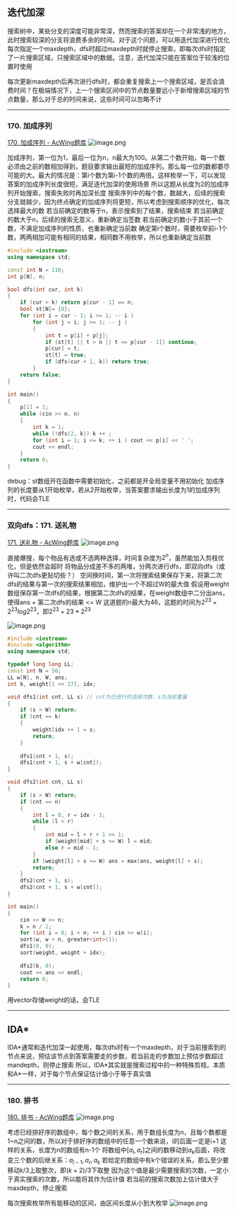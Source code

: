 ```toc
```
## 迭代加深
搜索树中，某些分支的深度可能非常深，然而搜索的答案却在一个非常浅的地方，此时搜索较深的分支将浪费多余的时间。对于这个问题，可以用迭代加深进行优化
每次指定一个maxdepth，dfs时超过maxdepth时就停止搜索，即每次dfs时指定了一片搜索区域，只搜索区域中的数据。注意，迭代加深只能在答案位于较浅的位置时使用

每次更新maxdepth后再次进行dfs时，都会重复搜索上一个搜索区域，是否会浪费时间？在极端情况下，上一个搜索区间中的节点数量要远小于新增搜索区域的节点数量，那么对于总的时间来说，这些时间可以忽略不计
***
### 170. 加成序列
[170. 加成序列 - AcWing题库](https://www.acwing.com/problem/content/172/)
![image.png](https://raw.githubusercontent.com/ren77281/pigco-image/main/img/20230818211756.png)

加成序列，第一位为1，最后一位为n，n最大为100。从第二个数开始，每一个数必须由之前的数相加得到，题目要求输出最短的加成序列，那么每一位的数都要尽可能的大。最大的情况是：第i个数为第i-1个数的两倍。这样枚举一下，可以发现答案的加成序列长度很短，满足迭代加深的使用场景
所以这题从长度为2的加成序列开始搜索，搜索失败时再加深长度
搜索序列中的每个数，数越大，后续的搜索分支就越少，因为终点确定的加成序列将更短，所以考虑到搜索顺序的优化，每次选择最大的数
若当前确定的数等于n，表示搜索到了结果，搜索结束
若当前确定的数大于n，后续的搜索无意义，重新确定当签数
若当前确定的数小于其前一个数，不满足加成序列的性质，也重新确定当前数
确定第i个数时，需要枚举前i-1个数，两两相加可能有相同的结果，相同数不用枚举，所以也重新确定当前数

```cpp
#include <iostream>
using namespace std;

const int N = 110;
int p[N], n;

bool dfs(int cur, int k)
{
    if (cur > k) return p[cur - 1] == n;
    bool st[N]= {0};
    for (int i = cur - 1; i >= 1; -- i )
        for (int j = i; j >= 1; -- j )
        {
            int t = p[i] + p[j];
            if (st[t] || t > n || t <= p[cur - 1]) continue;
            p[cur] = t;
            st[t] = true;
            if (dfs(cur + 1, k)) return true;
        }
    return false;
}

int main()
{
    p[1] = 1;
    while (cin >> n, n)
    {
        int k = 1;
        while (!dfs(2, k)) k ++ ;
        for (int i = 1; i <= k; ++ i ) cout << p[i] << ' ';
        cout << endl;
    }
    return 0;
}
```
debug：st数组开在函数中需要初始化，之前都是开全局变量不用初始化
加成序列的长度要从1开始枚举，若从2开始枚举，当答案要求输出长度为1的加成序列时，代码会TLE
***
### 双向dfs：171. 送礼物
[171. 送礼物 - AcWing题库](https://www.acwing.com/problem/content/173/)
![image.png](https://raw.githubusercontent.com/ren77281/pigco-image/main/img/20230819084906.png)

直接爆搜，每个物品有选或不选两种选择，时间复杂度为$2^n$，虽然能加入剪枝优化，但是依然会超时
将物品分成差不多的两堆，分两次进行dfs，即双向dfs（或许叫二次dfs更贴切些？）
空间换时间，第一次将搜索结果保存下来，将第二次dfs的结果与第一次的搜索结果相加，维护出一个不超过W的最大值
假设用weight数组保存第一次dfs的结果，根据第二次dfs的结果，在weight数组中二分出ans，使得ans + 第二次dfs的结果 <= W
这道题的n最大为46，这题的时间为$2^{23} + 2^{23}log2^{23}$，即$2^{23} + 23 * 2^{23}$

![image.png](https://raw.githubusercontent.com/ren77281/pigco-image/main/img/20230819073838.png)

```cpp
#include <iostream>
#include <algorithm>
using namespace std;

typedef long long LL;
const int N = 50;
LL w[N], n, W, ans;
int k, weight[1 << 27], idx;

void dfs1(int cnt, LL s) // cnt为已进行的选择次数，s为当前重量
{
    if (s > W) return;
    if (cnt == k) 
    {
        weight[idx ++ ] = s;
        return;
    }
    
    dfs1(cnt + 1, s);
    dfs1(cnt + 1, s + w[cnt]);
}

void dfs2(int cnt, LL s)
{
    if (s > W) return;
    if (cnt == n)
    {
        int l = 0, r = idx - 1;
        while (l < r)
        {
            int mid = l + r + 1 >> 1;
            if (weight[mid] + s <= W) l = mid;
            else r = mid - 1;
        }
        if (weight[l] + s <= W) ans = max(ans, weight[l] + s);
        return;
    }
    dfs2(cnt + 1, s);
    dfs2(cnt + 1, s + w[cnt]);
}

int main()
{
    cin >> W >> n;
    k = n / 2;
    for (int i = 0; i < n; ++ i ) cin >> w[i];
    sort(w, w + n, greater<int>());
    dfs1(0, 0);
    sort(weight, weight + idx);
    
    dfs2(k, 0);
    cout << ans << endl;
    return 0;
}
```
用vector存储weight的话，会TLE
***
## IDA*
IDA\*通常和迭代加深一起使用，每次dfs时有一个maxdepth，对于当前搜索到的节点来说，预估该节点到答案需要走的步数，若当前走的步数加上预估步数超过mandepth，则停止搜索
所以，IDA\*其实就是搜索过程中的一种特殊剪枝。本质和A\*一样，对于每个节点保证估计值小于等于真实值
***
### 180. 排书
[180. 排书 - AcWing题库](https://www.acwing.com/problem/content/182/)
![image.png](https://raw.githubusercontent.com/ren77281/pigco-image/main/img/20230819094111.png)

考虑已经排好序的数组中，每个数之间的关系，用于数组长度为n，且每个数都是1~n之间的数，所以对于排好序的数组中的任意一个数来说，i的后面一定是i+1
这样的关系，长度为n的数组有n-1个
将数组中$[a_l, a_r]$之间的数移动到$a_k$后面，将改变三个数的后继关系：$a_{l-1}, a_r, a_k$
若给定的数组中有k个错误的关系，那么至少要移动$k / 3$上取整次，即$(k + 2) / 3$下取整
因为这个值是最少需要搜索的次数，一定小于真实搜索的次数，所以能将其作为估计值
若当前的搜索次数加上估计值大于maxdepth，停止搜索

每次搜索枚举所有能移动的区间，由区间长度从小到大枚举
![image.png](https://raw.githubusercontent.com/ren77281/pigco-image/main/img/20230819094043.png)
